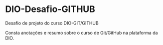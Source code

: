 # DIO-Desafio-GITHUB
Desafio de projeto do curso DIO-GIT/GITHUB

Consta anotações e resumo sobre o curso de Git/GitHub na plataforma da DIO.
